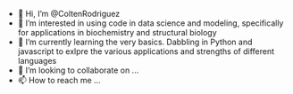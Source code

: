 - 👋 Hi, I’m @ColtenRodriguez
- 👀 I’m interested in using code in data science and modeling, specifically for applications in biochemistry and structural biology
- 🌱 I’m currently learning the very basics. Dabbling in Python and javascript to exlpre the various applications and strengths of different languages
- 💞️ I’m looking to collaborate on ...
- 📫 How to reach me ...

<!---
ColtenRodriguez/ColtenRodriguez is a ✨ special ✨ repository because its `README.md` (this file) appears on your GitHub profile.
You can click the Preview link to take a look at your changes.
--->
